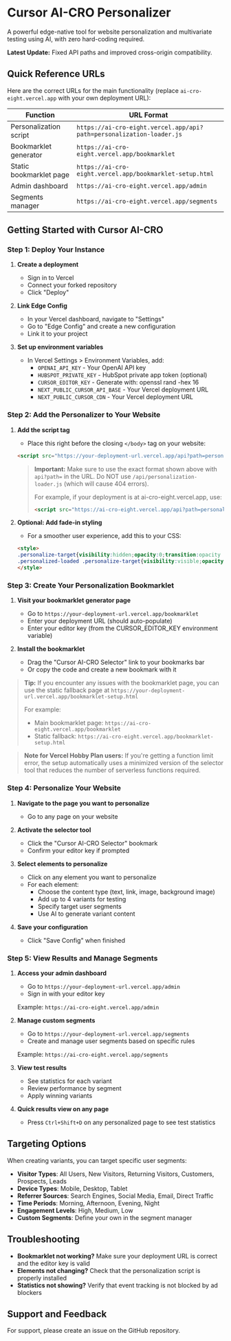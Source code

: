 # Cursor AI-CRO Personalizer

A powerful edge-native tool for website personalization and multivariate testing using AI, with zero hard-coding required.

**Latest Update:** Fixed API paths and improved cross-origin compatibility.

## Quick Reference URLs

Here are the correct URLs for the main functionality (replace `ai-cro-eight.vercel.app` with your own deployment URL):

| Function                | URL Format                                                      |
|-------------------------|----------------------------------------------------------------|
| Personalization script  | `https://ai-cro-eight.vercel.app/api?path=personalization-loader.js` |
| Bookmarklet generator   | `https://ai-cro-eight.vercel.app/bookmarklet`                  |
| Static bookmarklet page | `https://ai-cro-eight.vercel.app/bookmarklet-setup.html`       |
| Admin dashboard         | `https://ai-cro-eight.vercel.app/admin`                        |
| Segments manager        | `https://ai-cro-eight.vercel.app/segments`                     |

## Getting Started with Cursor AI-CRO

### Step 1: Deploy Your Instance

1. **Create a deployment**
   - Sign in to Vercel
   - Connect your forked repository
   - Click "Deploy"

2. **Link Edge Config**
   - In your Vercel dashboard, navigate to "Settings"
   - Go to "Edge Config" and create a new configuration
   - Link it to your project

3. **Set up environment variables**
   - In Vercel Settings > Environment Variables, add:
     - `OPENAI_API_KEY` - Your OpenAI API key
     - `HUBSPOT_PRIVATE_KEY` - HubSpot private app token (optional)
     - `CURSOR_EDITOR_KEY` - Generate with: openssl rand -hex 16
     - `NEXT_PUBLIC_CURSOR_API_BASE` - Your Vercel deployment URL
     - `NEXT_PUBLIC_CURSOR_CDN` - Your Vercel deployment URL

### Step 2: Add the Personalizer to Your Website

1. **Add the script tag**
   - Place this right before the closing `</body>` tag on your website:
   ```html
   <script src="https://your-deployment-url.vercel.app/api?path=personalization-loader.js" data-cursor-workspace="YOUR_WORKSPACE_ID"></script>
   ```
   
   > **Important:** Make sure to use the exact format shown above with `api?path=` in the URL. 
   > Do NOT use `/api/personalization-loader.js` (which will cause 404 errors).
   >
   > For example, if your deployment is at ai-cro-eight.vercel.app, use:
   > ```html
   > <script src="https://ai-cro-eight.vercel.app/api?path=personalization-loader.js" data-cursor-workspace="default"></script>
   > ```

2. **Optional: Add fade-in styling**
   - For a smoother user experience, add this to your CSS:
   ```html
   <style>
   .personalize-target{visibility:hidden;opacity:0;transition:opacity .3s}
   .personalized-loaded .personalize-target{visibility:visible;opacity:1}
   </style>
   ```

### Step 3: Create Your Personalization Bookmarklet

1. **Visit your bookmarklet generator page**
   - Go to `https://your-deployment-url.vercel.app/bookmarklet` 
   - Enter your deployment URL (should auto-populate)
   - Enter your editor key (from the CURSOR_EDITOR_KEY environment variable)

2. **Install the bookmarklet**
   - Drag the "Cursor AI-CRO Selector" link to your bookmarks bar
   - Or copy the code and create a new bookmark with it

> **Tip:** If you encounter any issues with the bookmarklet page, you can use the static fallback page at `https://your-deployment-url.vercel.app/bookmarklet-setup.html`
> 
> For example:
> - Main bookmarklet page: `https://ai-cro-eight.vercel.app/bookmarklet`
> - Static fallback: `https://ai-cro-eight.vercel.app/bookmarklet-setup.html`

> **Note for Vercel Hobby Plan users:** If you're getting a function limit error, the setup automatically uses a minimized version of the selector tool that reduces the number of serverless functions required.

### Step 4: Personalize Your Website

1. **Navigate to the page you want to personalize**
   - Go to any page on your website

2. **Activate the selector tool**
   - Click the "Cursor AI-CRO Selector" bookmark
   - Confirm your editor key if prompted

3. **Select elements to personalize**
   - Click on any element you want to personalize
   - For each element:
     - Choose the content type (text, link, image, background image)
     - Add up to 4 variants for testing
     - Specify target user segments
     - Use AI to generate variant content

4. **Save your configuration**
   - Click "Save Config" when finished

### Step 5: View Results and Manage Segments

1. **Access your admin dashboard**
   - Go to `https://your-deployment-url.vercel.app/admin`
   - Sign in with your editor key
   
   Example: `https://ai-cro-eight.vercel.app/admin`

2. **Manage custom segments**
   - Go to `https://your-deployment-url.vercel.app/segments`
   - Create and manage user segments based on specific rules
   
   Example: `https://ai-cro-eight.vercel.app/segments`

3. **View test results**
   - See statistics for each variant
   - Review performance by segment
   - Apply winning variants

4. **Quick results view on any page**
   - Press `Ctrl+Shift+D` on any personalized page to see test statistics

## Targeting Options

When creating variants, you can target specific user segments:

- **Visitor Types**: All Users, New Visitors, Returning Visitors, Customers, Prospects, Leads
- **Device Types**: Mobile, Desktop, Tablet
- **Referrer Sources**: Search Engines, Social Media, Email, Direct Traffic
- **Time Periods**: Morning, Afternoon, Evening, Night
- **Engagement Levels**: High, Medium, Low
- **Custom Segments**: Define your own in the segment manager

## Troubleshooting

- **Bookmarklet not working?** Make sure your deployment URL is correct and the editor key is valid
- **Elements not changing?** Check that the personalization script is properly installed
- **Statistics not showing?** Verify that event tracking is not blocked by ad blockers

## Support and Feedback

For support, please create an issue on the GitHub repository.
